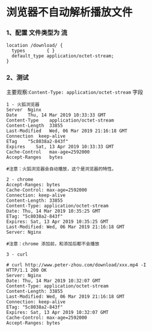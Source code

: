 # 浏览器不自动解析播放文件

### 1、配置 文件类型为 流
    location /download/ {
      types        { }
      default_type application/octet-stream;
    }
    
### 2、测试
主要观察:`Content-Type: application/octet-stream` 字段

    1 - 火狐浏览器
    Server	Nginx
    Date	Thu, 14 Mar 2019 10:33:33 GMT
    Content-Type    application/octet-stream
    Content-Length	33855
    Last-Modified	Wed, 06 Mar 2019 21:16:18 GMT
    Connection	keep-alive
    ETag	"5c8038a2-843f"
    Expires    Sat, 13 Apr 2019 10:33:33 GMT
    Cache-Control	max-age=2592000
    Accept-Ranges	bytes
    
    #注意：火狐浏览器会自动播放，这个是浏览器的特性。
    
    2 - chrome
    Accept-Ranges: bytes
    Cache-Control: max-age=2592000
    Connection: keep-alive
    Content-Length: 33855
    Content-Type: application/octet-stream
    Date: Thu, 14 Mar 2019 10:35:25 GMT
    ETag: "5c8038a2-843f"
    Expires: Sat, 13 Apr 2019 10:35:25 GMT
    Last-Modified: Wed, 06 Mar 2019 21:16:18 GMT
    Server: Nginx

    #注意：chrome 添加前，和添加后都不会播放
    
    3 - curl
    
    # curl http://www.peter-zhou.com/download/xxx.mp4 -I
    HTTP/1.1 200 OK
    Server: Nginx
    Date: Thu, 14 Mar 2019 10:32:07 GMT
    Content-Type: application/octet-stream
    Content-Length: 33855
    Last-Modified: Wed, 06 Mar 2019 21:16:18 GMT
    Connection: keep-alive
    ETag: "5c8038a2-843f"
    Expires: Sat, 13 Apr 2019 10:32:07 GMT
    Cache-Control: max-age=2592000
    Accept-Ranges: bytes

    
    